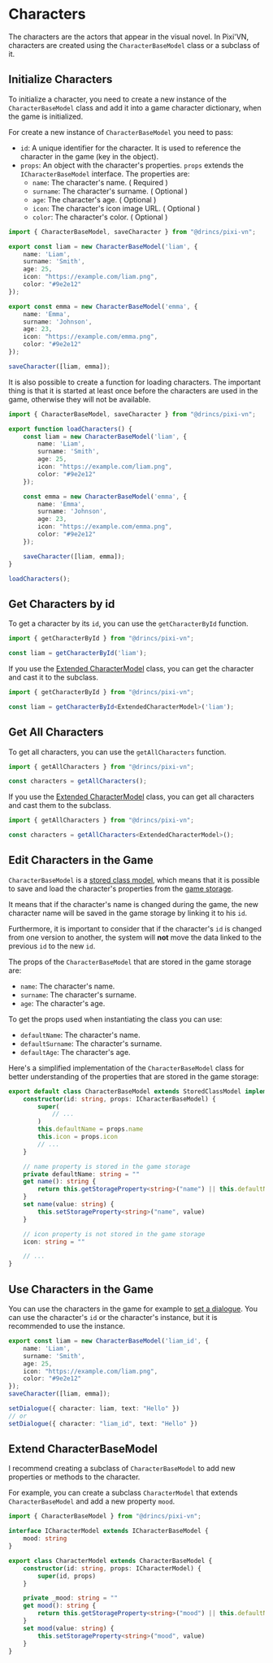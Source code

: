 # Characters

The characters are the actors that appear in the visual novel.
In Pixi'VN, characters are created using the `CharacterBaseModel` class or a subclass of it.

## Initialize Characters

To initialize a character, you need to create a new instance of the `CharacterBaseModel` class and add it into a game character dictionary, when the game is initialized.

For create a new instance of `CharacterBaseModel` you need to pass:

* `id`: A unique identifier for the character. It is used to reference the character in the game (key in the object).
* `props`: An object with the character's properties. `props` extends the `ICharacterBaseModel` interface. The properties are:
  * `name`: The character's name. ( Required )
  * `surname`: The character's surname. ( Optional )
  * `age`: The character's age. ( Optional )
  * `icon`: The character's icon image URL. ( Optional )
  * `color`: The character's color. ( Optional )

```typescript
import { CharacterBaseModel, saveCharacter } from "@drincs/pixi-vn";

export const liam = new CharacterBaseModel('liam', {
    name: 'Liam',
    surname: 'Smith',
    age: 25,
    icon: "https://example.com/liam.png",
    color: "#9e2e12"
});

export const emma = new CharacterBaseModel('emma', {
    name: 'Emma',
    surname: 'Johnson',
    age: 23,
    icon: "https://example.com/emma.png",
    color: "#9e2e12"
});

saveCharacter([liam, emma]);
```

It is also possible to create a function for loading characters. The important thing is that it is started at least once before the characters are used in the game, otherwise they will not be available.

```typescript
import { CharacterBaseModel, saveCharacter } from "@drincs/pixi-vn";

export function loadCharacters() {
    const liam = new CharacterBaseModel('liam', {
        name: 'Liam',
        surname: 'Smith',
        age: 25,
        icon: "https://example.com/liam.png",
        color: "#9e2e12"
    });

    const emma = new CharacterBaseModel('emma', {
        name: 'Emma',
        surname: 'Johnson',
        age: 23,
        icon: "https://example.com/emma.png",
        color: "#9e2e12"
    });

    saveCharacter([liam, emma]);
}

loadCharacters();
```

## Get Characters by id

To get a character by its `id`, you can use the `getCharacterById` function.

```typescript
import { getCharacterById } from "@drincs/pixi-vn";

const liam = getCharacterById('liam');
```

If you use the [Extended CharacterModel](#extend-characterbasemodel) class, you can get the character and cast it to the subclass.

```typescript
import { getCharacterById } from "@drincs/pixi-vn";

const liam = getCharacterById<ExtendedCharacterModel>('liam');
```

## Get All Characters

To get all characters, you can use the `getAllCharacters` function.

```typescript
import { getAllCharacters } from "@drincs/pixi-vn";

const characters = getAllCharacters();
```

If you use the [Extended CharacterModel](#extend-characterbasemodel) class, you can get all characters and cast them to the subclass.

```typescript
import { getAllCharacters } from "@drincs/pixi-vn";

const characters = getAllCharacters<ExtendedCharacterModel>();
```

## Edit Characters in the Game

`CharacterBaseModel` is a [stored class model](Stored-Classes), which means that it is possible to save and load the character's properties from the [game storage](Game-Storage).

It means that if the character's name is changed during the game, the new character name will be saved in the game storage by linking it to his `id`.

Furthermore, it is important to consider that if the character's `id` is changed from one version to another, the system will **not** move the data linked to the previous `id` to the new `id`.

The props of the `CharacterBaseModel` that are stored in the game storage are:

* `name`: The character's name.
* `surname`: The character's surname.
* `age`: The character's age.

To get the props used when instantiating the class you can use:

* `defaultName`: The character's name.
* `defaultSurname`: The character's surname.
* `defaultAge`: The character's age.

Here's a simplified implementation of the `CharacterBaseModel` class for better understanding of the properties that are stored in the game storage:

```typescript
export default class CharacterBaseModel extends StoredClassModel implements ICharacterBaseModel {
    constructor(id: string, props: ICharacterBaseModel) {
        super(
            // ...
        )
        this.defaultName = props.name
        this.icon = props.icon
        // ...
    }

    // name property is stored in the game storage
    private defaultName: string = ""
    get name(): string {
        return this.getStorageProperty<string>("name") || this.defaultName
    }
    set name(value: string) {
        this.setStorageProperty<string>("name", value)
    }

    // icon property is not stored in the game storage
    icon: string = ""

    // ...
}
```

## Use Characters in the Game

You can use the characters in the game for example to [set a dialogue](/Dialogues-and-Narration.md#set-a-current-dialogue). You can use the character's `id` or the character's instance, but it is recommended to use the instance.

```typescript
export const liam = new CharacterBaseModel('liam_id', {
    name: 'Liam',
    surname: 'Smith',
    age: 25,
    icon: "https://example.com/liam.png",
    color: "#9e2e12"
});
saveCharacter([liam, emma]);

setDialogue({ character: liam, text: "Hello" })
// or
setDialogue({ character: "liam_id", text: "Hello" })
```

## Extend CharacterBaseModel

I recommend creating a subclass of `CharacterBaseModel` to add new properties or methods to the character.

For example, you can create a subclass `CharacterModel` that extends `CharacterBaseModel` and add a new property `mood`.

```typescript
import { CharacterBaseModel } from "@drincs/pixi-vn";

interface ICharacterModel extends ICharacterBaseModel {
    mood: string
}

export class CharacterModel extends CharacterBaseModel {
    constructor(id: string, props: ICharacterModel) {
        super(id, props)
    }

    private _mood: string = ""
    get mood(): string {
        return this.getStorageProperty<string>("mood") || this.defaultName
    }
    set mood(value: string) {
        this.setStorageProperty<string>("mood", value)
    }
}
```
